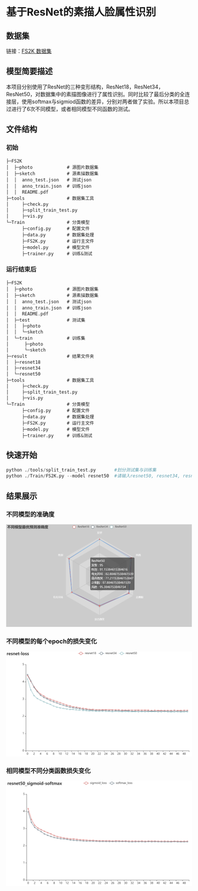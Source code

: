 # 基于ResNet的素描人脸属性识别

## 数据集

链接：[FS2K 数据集](https://github.com/DengPingFan/FS2K)

## 模型简要描述

本项目分别使用了ResNet的三种变形结构，ResNet18，ResNet34，ResNet50，对数据集中的素描图像进行了属性识别。同时比较了最后分类的全连接层，使用softmax与sigmiod函数的差异，分别对两者做了实验。所以本项目总过进行了6次不同模型，或者相同模型不同函数的测试。

## 文件结构

### 初始

```
├─FS2K
│  ├─photo             # 源图片数据集
│  ├─sketch            # 源素描数据集
│  │  anno_test.json   # 测试json
│  │  anno_train.json  # 训练json
│  │  README.pdf
├─tools                # 数据集工具
│     ├─check.py
│     ├─split_train_test.py
│     ├─vis.py
└─Train                # 分类模型
      ├─config.py      # 配置文件
      ├─data.py        # 数据集处理
      ├─FS2K.py        # 运行主文件
      ├─model.py       # 模型文件
      ├─trainer.py     # 训练&测试
```

### 运行结束后

```
├─FS2K
│  ├─photo             # 源图片数据集
│  ├─sketch            # 源素描数据集
│  │  anno_test.json   # 测试json
│  │  anno_train.json  # 训练json
│  │  README.pdf
│  ├─test              # 测试集
│  │  ├─photo
│  │  └─sketch
│  └─train             # 训练集
│      ├─photo
│      └─sketch
├─result               # 结果文件夹
│  ├─resnet18
│  ├─resnet34
│  └─resnet50
├─tools                # 数据集工具
│     ├─check.py
│     ├─split_train_test.py
│     ├─vis.py
└─Train                # 分类模型
      ├─config.py      # 配置文件
      ├─data.py        # 数据集处理
      ├─FS2K.py        # 运行主文件
      ├─model.py       # 模型文件
      ├─trainer.py     # 训练&测试
```



## 快速开始

```python
python ./tools/split_train_test.py       #划分测试集与训练集
python ./Train/FS2K.py --model resnet50  #请输入resnet50, resnet34, resnet18其中一种模型
```

## 结果展示

### 不同模型的准确度

![](picture\radar.png)

### 不同模型的每个epoch的损失变化

![](picture\resnet.png)

### 相同模型不同分类函数损失变化

![](picture\sig_sof.png)
